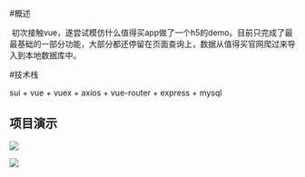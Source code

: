 #概述

  初次接触vue，遂尝试模仿什么值得买app做了一个h5的demo。目前只完成了最最基础的一部分功能，大部分都还停留在页面查询上，数据从值得买官网爬过来导入到本地数据库中。
  
#技术栈
  
 sui + vue + vuex + axios + vue-router + express + mysql
 
项目演示
---

![](http://7xnggx.com1.z0.glb.clouddn.com/%E9%A6%96%E9%A1%B5%E6%BC%94%E7%A4%BA.gif)

![](http://7xnggx.com1.z0.glb.clouddn.com/%E4%B8%AA%E4%BA%BA%E4%B8%AD%E5%BF%83%E6%BC%94%E7%A4%BA.gif)
